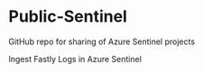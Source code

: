 # Public-Sentinel

GitHub repo for sharing of Azure Sentinel projects

<p>Ingest Fastly Logs in Azure Sentinel</p>
